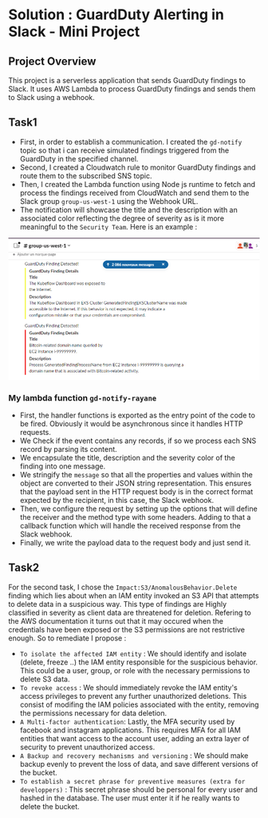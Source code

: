 # Solution : GuardDuty Alerting in Slack - Mini Project

## Project Overview
This project is a serverless application that sends GuardDuty findings to Slack. It uses AWS Lambda to process GuardDuty findings and sends them to Slack using a webhook.

## Task1

 - First, in order to establish a communication. I created the `gd-notify` topic so that i can receive simulated findings triggered from the GuardDuty in the specified channel.
 - Second, I created a Cloudwatch rule to monitor GuardDuty findings and route them to the subscribed SNS topic.
 - Then, I created the Lambda function using Node js runtime to fetch and process the findings received from CloudWatch and send them to the Slack group `group-us-west-1` using the Webhook URL.
 - The notification will showcase the title and the description with an associated color reflecting the degree of severity as is it more meaningful to the `Security Team`. Here is an example :

![IMAGE ALT TEXT HERE](Capture.png)

### My lambda function `gd-notify-rayane`
- First, the handler functions is exported as the entry point of the code to be fired. Obviously it would be asynchronous since it handles HTTP requests.
- We Check if the event contains any records, if so we process each SNS record by parsing its content.
- We encapsulate the title, description and the severity color of the finding into one message.
- We stringify the `message` so that all the properties and values within the object are converted to their JSON string representation. This ensures that the payload sent in the HTTP request body is in the correct format expected by the recipient, in this case, the Slack webhook.
- Then, we configure the request by setting up the options that will define the receiver and the method type with some headers. Adding to that a callback function which will handle the received response from the Slack webhook.
- Finally, we  write the payload data to the request body and just send it.

## Task2

For the second task, I chose the `Impact:S3/AnomalousBehavior.Delete` finding which lies about when an IAM entity invoked an S3 API that attempts to delete data in a suspicious way. This type of findings are Highly classified in severity as client data are threatened for deletion. 
Refering to the AWS documentation it turns out that it may occured when the credentials have been exposed or the S3 permissions are not restrictive enough. So to remediate I propose : 
* `To isolate the affected IAM entity` : We should identify and isolate (delete, freeze ..) the IAM entity responsible for the suspicious behavior. This could be a user, group, or role with the necessary permissions to delete S3 data.
* `To revoke access` : We should immediately revoke the IAM entity's access privileges to prevent any further unauthorized deletions. This consist of modifing the IAM policies associated with the entity, removing the permissions necessary for data deletion.
* `A Multi-factor authentication`: Lastly, the MFA security used by facebook and instagram applications. This requires MFA for all IAM entities that want access to the account user, adding an extra layer of security to prevent unauthorized access.
* `A Backup and recovery mechanisms and versioning` : We should make backup evenly to prevent the loss of data, and save different versions of the bucket.
* `To establish a secret phrase for preventive measures (extra for developpers)` : This secret phrase should be personal for every user and hashed in the database. The user must enter it if he really wants to delete the bucket.
